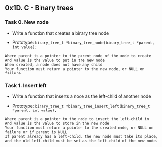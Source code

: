 ## 0x1D. C - Binary trees
### Task 0. New node
- Write a function that creates a binary tree node

- Prototype: ```binary_tree_t *binary_tree_node(binary_tree_t *parent, int value);```
```
Where parent is a pointer to the parent node of the node to create
And value is the value to put in the new node
When created, a node does not have any child
Your function must return a pointer to the new node, or NULL on failure
```
### Task 1. Insert left
- Write a function that inserts a node as the left-child of another node

- Prototype: ```binary_tree_t *binary_tree_insert_left(binary_tree_t *parent, int value);```
```
Where parent is a pointer to the node to insert the left-child in
And value is the value to store in the new node
Your function must return a pointer to the created node, or NULL on failure or if parent is NULL
If parent already has a left-child, the new node must take its place, and the old left-child must be set as the left-child of the new node.
```

